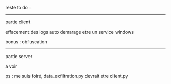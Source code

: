 reste to do :

------------------

partie client

effacement des logs
auto demarage
etre un service windows

bonus : obfuscation

------------------

partie server

a voir

ps : me suis foiré, data_exfiltration.py devrait etre client.py
